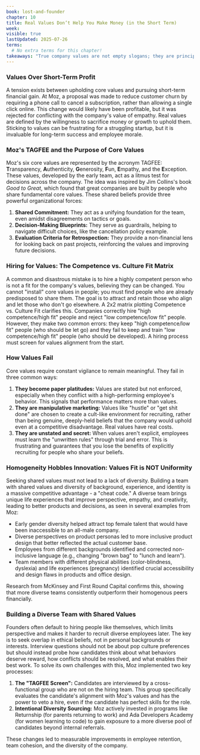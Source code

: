 ```yaml
---
book: lost-and-founder
chapter: 10
title: Real Values Don’t Help You Make Money (in the Short Term)
week: 
visible: true
lastUpdated: 2025-07-26
terms:
  # No extra terms for this chapter!
takeaways: "True company values are not empty slogans; they are principles you are willing to sacrifice short-term profit for. For any career path, understanding this distinction is key to identifying authentic, high-performing organizations and highlights how a combination of shared ethics and diverse life experiences - not shared backgrounds - is the true foundation of innovation and long-term success."
---
```


### Values Over Short-Term Profit
A tension exists between upholding core values and pursuing short-term financial gain. At Moz, a proposal was made to reduce customer churn by requiring a phone call to cancel a subscription, rather than allowing a single click online. This change would likely have been profitable, but it was rejected for conflicting with the company's value of empathy. Real values are defined by the willingness to sacrifice money or growth to uphold them. Sticking to values can be frustrating for a struggling startup, but it is invaluable for long-term success and employee morale.

### Moz's TAGFEE and the Purpose of Core Values
Moz's six core values are represented by the acronym TAGFEE: **T**ransparency, **A**uthenticity, **G**enerosity, **F**un, **E**mpathy, and the **E**xception. These values, developed by the early team, act as a litmus test for decisions across the company. The idea was inspired by Jim Collins's book *Good to Great*, which found that great companies are built by people who share fundamental core values. These shared beliefs provide three powerful organizational forces:
1.  **Shared Commitment:** They act as a unifying foundation for the team, even amidst disagreements on tactics or goals.
2.  **Decision-Making Blueprints:** They serve as guardrails, helping to navigate difficult choices, like the cancellation policy example.
3.  **Evaluation Criteria for Retrospection:** They provide a non-financial lens for looking back on past projects, reinforcing the values and improving future decisions.

### Hiring for Values: The Competence vs. Culture Fit Matrix
A common and disastrous mistake is to hire a highly competent person who is not a fit for the company's values, believing they can be changed. You cannot "install" core values in people; you must find people who are already predisposed to share them. The goal is to attract and retain those who align and let those who don't go elsewhere. A 2x2 matrix plotting Competence vs. Culture Fit clarifies this. Companies correctly hire "high competence/high fit" people and reject "low competence/low fit" people. However, they make two common errors: they keep "high competence/low fit" people (who should be let go) and they fail to keep and train "low competence/high fit" people (who should be developed). A hiring process must screen for values alignment from the start.

### How Values Fail
Core values require constant vigilance to remain meaningful. They fail in three common ways:
1.  **They become paper platitudes:** Values are stated but not enforced, especially when they conflict with a high-performing employee's behavior. This signals that performance matters more than values.
2.  **They are manipulative marketing:** Values like "hustle" or "get shit done" are chosen to create a cult-like environment for recruiting, rather than being genuine, deeply-held beliefs that the company would uphold even at a competitive disadvantage. Real values have real costs.
3.  **They are unstated and secret:** When values aren't explicit, employees must learn the "unwritten rules" through trial and error. This is frustrating and guarantees that you lose the benefits of explicitly recruiting for people who share your beliefs.

### Homogeneity Hobbles Innovation: Values Fit is NOT Uniformity
Seeking shared values must not lead to a lack of diversity. Building a team with shared values and diversity of background, experience, and identity is a massive competitive advantage - a "cheat code." A diverse team brings unique life experiences that improve perspective, empathy, and creativity, leading to better products and decisions, as seen in several examples from Moz:
* Early gender diversity helped attract top female talent that would have been inaccessible to an all-male company.
* Diverse perspectives on product personas led to more inclusive product design that better reflected the actual customer base.
* Employees from different backgrounds identified and corrected non-inclusive language (e.g., changing "brown bag" to "lunch and learn").
* Team members with different physical abilities (color-blindness, dyslexia) and life experiences (pregnancy) identified crucial accessibility and design flaws in products and office design.

Research from McKinsey and First Round Capital confirms this, showing that more diverse teams consistently outperform their homogenous peers financially.

### Building a Diverse Team with Shared Values
Founders often default to hiring people like themselves, which limits perspective and makes it harder to recruit diverse employees later. The key is to seek overlap in ethical beliefs, not in personal backgrounds or interests. Interview questions should not be about pop culture preferences but should instead probe how candidates think about what behaviors deserve reward, how conflicts should be resolved, and what enables their best work. To solve its own challenges with this, Moz implemented two key processes:

1.  **The "TAGFEE Screen":** Candidates are interviewed by a cross-functional group who are not on the hiring team. This group specifically evaluates the candidate's alignment with Moz's values and has the power to veto a hire, even if the candidate has perfect skills for the role.
2.  **Intentional Diversity Sourcing:** Moz actively invested in programs like Returnship (for parents returning to work) and Ada Developers Academy (for women learning to code) to gain exposure to a more diverse pool of candidates beyond internal referrals.

These changes led to measurable improvements in employee retention, team cohesion, and the diversity of the company.